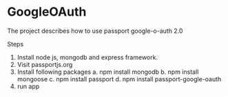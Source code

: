 # GoogleOAuth

The project describes how to use passport google-o-auth 2.0 

Steps

1. Install node js, mongodb and express framework.
2. Visit passportjs.org
3. Install following packages
    a. npm install mongodb
    b. npm install mongoose
    c. npm install passport
    d. npm install passport-google-oauth
 4. run app
